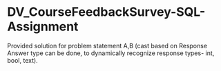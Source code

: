 # DV_CourseFeedbackSurvey-SQL-Assignment

Provided solution for problem statement A,B (cast based on Response Answer type can be done,  to dynamically recognize response types- int, bool, text).
